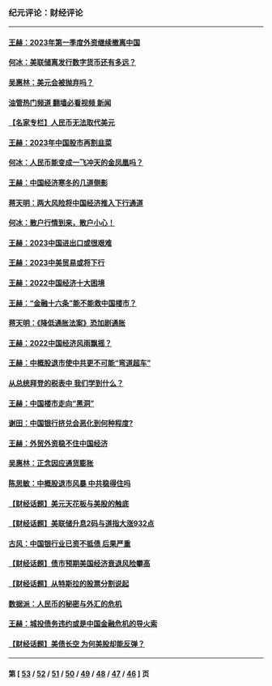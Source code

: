 ### 纪元评论：财经评论
---
#### [王赫：2023年第一季度外资继续撤离中国](../../pages/nsc1026/n13988870.md?05110330) 
#### [何冰：美联储离发行数字货币还有多远？](../../pages/nsc1026/n13986109.md?05110330) 
#### [吴惠林：美元会被抛弃吗？](../../pages/nsc1026/n13984087.md?05110330) 
#### [油管热门频道 翻墙必看视频 新闻](ok?05110330)
#### [【名家专栏】人民币无法取代美元](../../pages/nsc1026/n13974270.md?05110330) 
#### [王赫：2023年中国股市再割韭菜](../../pages/nsc1026/n13965334.md?05110330) 
#### [何冰：人民币能变成一飞冲天的金凤凰吗？](../../pages/nsc1026/n13964999.md?05110330) 
#### [王赫：中国经济寒冬的几道侧影](../../pages/nsc1026/n13932953.md?05110330) 
#### [蒋天明：两大风险将中国经济推入下行通道](../../pages/nsc1026/n13929820.md?05110330) 
#### [何冰：散户行情到来，散户小心！](../../pages/nsc1026/n13928308.md?05110330) 
#### [王赫：2023中国进出口或很艰难](../../pages/nsc1026/n13911515.md?05110330) 
#### [王赫：2023中美贸易或将下行](../../pages/nsc1026/n13899005.md?05110330) 
#### [王赫：2022中国经济十大困境](../../pages/nsc1026/n13883766.md?05110330) 
#### [王赫：“金融十六条”能不能救中国楼市？](../../pages/nsc1026/n13868431.md?05110330) 
#### [蒋天明：《降低通胀法案》恐加剧通胀](../../pages/nsc1026/n13806996.md?05110330) 
#### [王赫：2022中国经济风雨飘摇？](../../pages/nsc1026/n13803207.md?05110330) 
#### [王赫：中概股退市使中共更不可能“弯道超车”](../../pages/nsc1026/n13802858.md?05110330) 
#### [从总统拜登的税表中 我们学到什么？](../../pages/nsc1026/n13773081.md?05110330) 
#### [王赫：中国楼市走向“黑洞”](../../pages/nsc1026/n13770647.md?05110330) 
#### [谢田：中国银行挤兑会恶化到何种程度?](../../pages/nsc1026/n13766965.md?05110330) 
#### [王赫：外贸外资稳不住中国经济](../../pages/nsc1026/n13753933.md?05110330) 
#### [吴惠林：正念因应通货膨胀](../../pages/nsc1026/n13750350.md?05110330) 
#### [陈思敏：中概股退市风暴 中共稳得住吗](../../pages/nsc1026/n13738978.md?05110330) 
#### [【财经话题】美元天花板与美股的触底](../../pages/nsc1026/n13736495.md?05110330) 
#### [【财经话题】美联储升息2码与道指大涨932点](../../pages/nsc1026/n13727377.md?05110330) 
#### [古风：中国银行业已资不抵债 后果严重](../../pages/nsc1026/n13726111.md?05110330) 
#### [【财经话题】债市预期美国经济衰退风险攀高](../../pages/nsc1026/n13698043.md?05110330) 
#### [【财经话题】从特斯拉的股票分割说起](../../pages/nsc1026/n13679733.md?05110330) 
#### [数据派：人民币的秘密与外汇的危机](../../pages/nsc1026/n13667092.md?05110330) 
#### [王赫：城投债务违约或是中国金融危机的导火索](../../pages/nsc1026/n13665322.md?05110330) 
#### [【财经话题】美债长空 为何美股却能反弹？](../../pages/nsc1026/n13665895.md?05110330) 

---
#### 第 [ [53](./53.md?05110330) / [52](./52.md?05110330) / [51](./51.md?05110330) / [50](./50.md?05110330) / [49](./49.md?05110330) / [48](./48.md?05110330) / [47](./47.md?05110330) / [46](./46.md?05110330) ] 页
